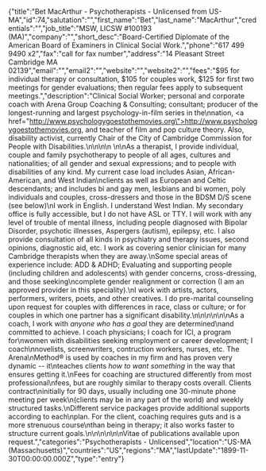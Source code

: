 {"title":"Bet MacArthur - Psychotherapists - Unlicensed from US-MA","id":74,"salutation":"","first_name":"Bet","last_name":"MacArthur","credentials":"","job_title":"MSW,  LICSW   #100193 (MA)","company":"","short_desc":"Board-Certified Diplomate of the American Board of Examiners in Clinical Social Work.","phone":"617 499 9490 x2","fax":"call for fax number","address":"14 Pleasant Street   Cambridge MA 02139","email":"","email2":"","website":"","website2":"","fees":"$95 for individual therapy or consultation, $105 for couples work, $125 for first two meetings for gender evaluations; then regular fees apply to subsequent meetings.","description":"Clinical Social Worker; personal and corporate coach with Arena Group Coaching & Consulting; consultant; producer of the longest-running and largest psychology-in-film series in the\nnation, <a href=\"http://www.psychologygoestothemovies.org\">http://www.psychologygoestothemovies.org</a>, and teacher of film and pop culture theory. Also, disability activist, currently Chair of the City of Cambridge Commission for People with Disabilities.\n\n\n\n \n\nAs a therapist, I provide individual, couple and family psychotherapy to people of all ages, cultures and nationalities; of all gender and sexual expressions; and to people with disabilities of any kind. My current case load includes Asian, African-American, and West Indian\nclients as well as European and Celtic descendants; and includes bi and gay men, lesbians and bi women, poly individuals and couples, cross-dressers and those in the BDSM D/S scene (see below)\nI work in English. I understand West Indian. My secondary office is fully accessible, but I do not have ASL or TTY.   I will work with any level of trouble of mental illness, including people diagnosed with Bipolar Disorder, psychotic illnesses, Aspergers (autism), epilepsy, etc. I also provide consultation of all kinds in psychiatry and therapy issues, second opinions, diagnostic aid, etc.  I work as covering senior clinician for many Cambridge therapists when they are away.\nSome special areas of experience include: ADD & ADHD; Evaluating and supporting people (including children and adolescents) with gender concerns, cross-dressing, and those seeking\ncomplete gender realignment or correction (I  am an approved provider in this speciality).\nI work with artists, actors, performers, writers, poets, and other creatives. I do pre-marital counseling upon request for couples with differences in race, class or  culture; or for couples in which one partner has a significant disability.\n\n\n\n\n\nAs a coach, I work with *anyone who has a goal* they are determined\nand committed to achieve. I coach physicians; I coach for ICI, a program for\nwomen with disabilities seeking employment or career development; I coach\nnovelists, screenwriters, contruction workers, nurses, etc.  The Arena\nMethod® is used by coaches in my firm and has proven very dynamic -- it\nteaches clients *how to want something* in the way that ensures getting it.\nFees for coaching are structured differently from most professional\nfees, but are roughly similar to therapy costs overall.  Clients contract\ninitially for 90 days, usually including one 30-minute phone meeting per week\n(clients may be in any part of the world) and weekly structured tasks.\nDifferent service packages provide additional supports according to each\nplan. For the client, coaching requires guts and is a more strenuous course\nthan being in therapy; it also works faster to structure current goals.\n\n\n\n\n\nVitae of publications available upon request.","categories":"Psychotherapists - Unlicensed","location":"US-MA (Massachusetts)","countries":"US","regions":"MA","lastUpdate":"1899-11-30T00:00:00.000Z","type":"entry"}
